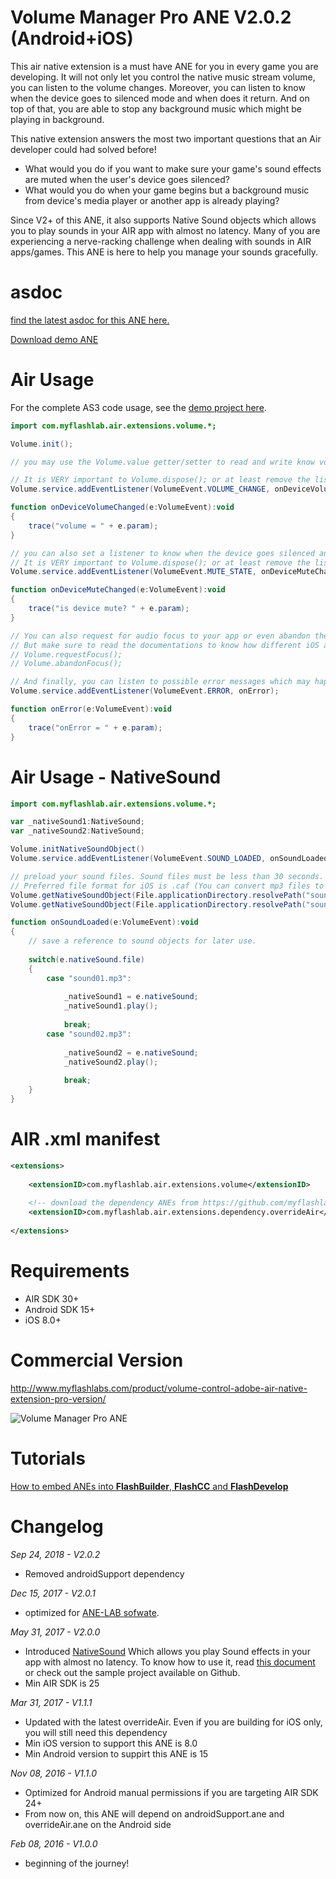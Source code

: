 # Volume Manager Pro ANE V2.0.2 (Android+iOS)
This air native extension is a must have ANE for you in every game you are developing. It will not only let you control the native music stream volume, you can listen to the volume changes. Moreover, you can listen to know when the device goes to silenced mode and when does it return. And on top of that, you are able to stop any background music which might be playing in background.

This native extension answers the most two important questions that an Air developer could had solved before!
- What would you do if you want to make sure your game's sound effects are muted when the user's device goes silenced?
- What would you do when your game begins but a background music from device's media player or another app is already playing?

Since V2+ of this ANE, it also supports Native Sound objects which allows you to play sounds in your AIR app with almost no latency. Many of you are experiencing a nerve-racking challenge when dealing with sounds in AIR apps/games. This ANE is here to help you manage your sounds gracefully. 

# asdoc
[find the latest asdoc for this ANE here.](http://myflashlab.github.io/asdoc/com/myflashlab/air/extensions/volume/package-detail.html)

[Download demo ANE](https://github.com/myflashlab/VolumePro-ANE/tree/master/AIR/lib)

# Air Usage
For the complete AS3 code usage, see the [demo project here](https://github.com/myflashlab/VolumePro-ANE/blob/master/AIR/src/Main.as).

```actionscript
import com.myflashlab.air.extensions.volume.*;

Volume.init();

// you may use the Volume.value getter/setter to read and write know volume values. it must be a number between 0 and 1

// It is VERY important to Volume.dispose(); or at least remove the listener when you're closing your app
Volume.service.addEventListener(VolumeEvent.VOLUME_CHANGE, onDeviceVolumeChanged);

function onDeviceVolumeChanged(e:VolumeEvent):void
{
	trace("volume = " + e.param);
}

// you can also set a listener to know when the device goes silenced and when it comes back to normal
// It is VERY important to Volume.dispose(); or at least remove the listener when you're closing your app
Volume.service.addEventListener(VolumeEvent.MUTE_STATE, onDeviceMuteChanged);

function onDeviceMuteChanged(e:VolumeEvent):void
{
	trace("is device mute? " + e.param);
}

// You can also request for audio focus to your app or even abandon the focus from your app with the following command:
// But make sure to read the documentations to know how different iOS and Android would react on this method.
// Volume.requestFocus();
// Volume.abandonFocus();

// And finally, you can listen to possible error messages which may happen on iOS side.
Volume.service.addEventListener(VolumeEvent.ERROR, onError);

function onError(e:VolumeEvent):void
{
	trace("onError = " + e.param);
}
```
# Air Usage - NativeSound
```actionscript
import com.myflashlab.air.extensions.volume.*;

var _nativeSound1:NativeSound;
var _nativeSound2:NativeSound;

Volume.initNativeSoundObject()
Volume.service.addEventListener(VolumeEvent.SOUND_LOADED, onSoundLoaded);

// preload your sound files. Sound files must be less than 30 seconds.
// Preferred file format for iOS is .caf (You can convert mp3 files to .caf very easily. just Google it.
Volume.getNativeSoundObject(File.applicationDirectory.resolvePath("sound01.mp3"));
Volume.getNativeSoundObject(File.applicationDirectory.resolvePath("sound02.mp3"));

function onSoundLoaded(e:VolumeEvent):void
{
	// save a reference to sound objects for later use.
		
	switch(e.nativeSound.file)
	{
		case "sound01.mp3":
				
			_nativeSound1 = e.nativeSound;
			_nativeSound1.play();
			
			break;
		case "sound02.mp3":
			
			_nativeSound2 = e.nativeSound;
			_nativeSound2.play();
			
			break;
	}
}

```

# AIR .xml manifest
```xml
<extensions>
	
	<extensionID>com.myflashlab.air.extensions.volume</extensionID>
	
	<!-- download the dependency ANEs from https://github.com/myflashlab/common-dependencies-ANE -->
	<extensionID>com.myflashlab.air.extensions.dependency.overrideAir</extensionID>
	
</extensions>
```

# Requirements
* AIR SDK 30+
* Android SDK 15+
* iOS 8.0+

# Commercial Version
http://www.myflashlabs.com/product/volume-control-adobe-air-native-extension-pro-version/

![Volume Manager Pro ANE](https://www.myflashlabs.com/wp-content/uploads/2016/02/product_adobe-air-ane-extension-volume-manager-pro-595x738.jpg)

# Tutorials
[How to embed ANEs into **FlashBuilder**, **FlashCC** and **FlashDevelop**](https://www.youtube.com/watch?v=Oubsb_3F3ec&list=PL_mmSjScdnxnSDTMYb1iDX4LemhIJrt1O)  

# Changelog
*Sep 24, 2018 - V2.0.2*
* Removed androidSupport dependency

*Dec 15, 2017 - V2.0.1*
* optimized for [ANE-LAB sofwate](https://github.com/myflashlab/ANE-LAB).

*May 31, 2017 - V2.0.0*
* Introduced [NativeSound](http://myflashlab.github.io/asdoc/com/myflashlab/air/extensions/volume/NativeSound.html) Which allows you play Sound effects in your app with almost no latency. To know how to use it, read [this document](http://myflashlab.github.io/asdoc/com/myflashlab/air/extensions/volume/Volume.html#getNativeSoundObject()) or check out the sample project available on Github.
* Min AIR SDK is 25

*Mar 31, 2017 - V1.1.1*
* Updated with the latest overrideAir. Even if you are building for iOS only, you will still need this dependency
* Min iOS version to support this ANE is 8.0
* Min Android version to suppirt this ANE is 15

*Nov 08, 2016 - V1.1.0*
* Optimized for Android manual permissions if you are targeting AIR SDK 24+
* From now on, this ANE will depend on androidSupport.ane and overrideAir.ane on the Android side

*Feb 08, 2016 - V1.0.0*
* beginning of the journey!